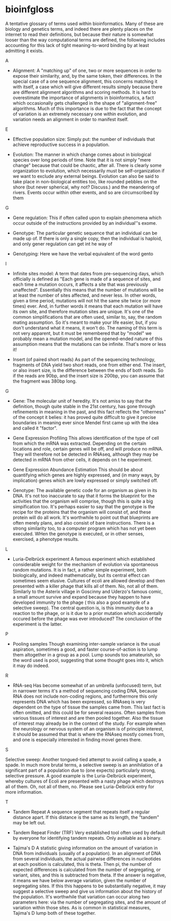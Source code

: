# bioinfgloss

A tentative glossary of terms used within bioinformatics. Many of these are biology and genetics terms, and indeed there are plenty places on the internet to read their definitions, but because their nature is somewhat looser than the way computational terms are defined, the following includes accounting for this lack of tight meaning-to-word binding by at least admitting it exists.


A

* Alignment:
A "matching up" of one, two or more sequences in order to expose their similarity, and, by the same token, their differences. In the special case of a one sequence alignment, this concerns matching it with itself, a case which will give different results simply because there are different alignment algorithms and scoring methods. It is hard to overestimate the importance of alignments in bioinformatics, a fact which occasionally gets challenged in the shape of "alignment-free" algorithms. Much of this importance is due to the fact that the concept of variation is an extremely necessary one within evolution, and variation needs an alignment in order to manifest itself.


E

* Effective population size:
Simply put: the number of individuals that achieve reproductive success in a population.

* Evolution:
The manner in which change comes about in biological species over long periods of time. Note that it is not simply "mere change" because that could be chaotic, after all. There is clearly some organization to evolution, which necessarily must be self-organization if we want to exclude any external beings. Evolution can also be said to take place in non-biological entities too, like rounded pebbles on the shore (but never spherical, why not? Discuss.) and the meandering of rivers. Events occur within other events, and so are circumscribed by them


G

* Gene regulation:
This if often called upon to explain phenomena which occur outside of the instructions provided by an individual''s exome.

* Genotype:
The particular genetic sequence that an individual can be made up of. If there is only a single copy, then the individual is haploid, and only gener regulation can get int he way of 

* Genotyping:
Here we have the verbal equivalent of the word gento

I

* Infinite sites model:
A term that dates from pre-sequencing days, which officially is defined as "Each gene is made of a sequence of sites, and each time a mutation occurs, it affects a site that was previously unaffected". Essentially this means that the number of mutations will be at least the number of sites affected, and never less. In other words, given a time period, mutations will not hit the same site twice (or more times) ever. And, in further words it means that each mutation will have its own site, and therefore mutation sites are unique. It's one of the common simplifications that are often used, similar to, say, the random mating assumption. So it's meant to make your life easier, but, if you don't understand what it means, it won't do. The naming of this term is not very apparent, but it must be remembered that by "model" we probably mean a mutation model, and the opened-ended nature of this assumption means that the mutations can be infinite. That's more or less it!

* Insert (of paired short reads)
As part of the sequencing technology, fragments of DNA yield two short reads, one from either end. The insert, or also insert size, is the difference between the ends of both reads. So if the reads are 90bp, and the insert size is 200bp, you can assume that the fragment was 380bp long.

G

* Gene:
The molecular unit of heredity. It's not amiss to say that the definition, though quite stable in the 21st century, has gone through refinements in meaning in the past, and this fact reflects the "otherness" of the concept it belies: it has proved quite difficult to give it precise boundaries in meaning ever since Mendel first came up with the idea and called it "factor".

* Gene Expression Profiling
This allows identification of the type of cell from which the mRNA was extracted. Depending on the certain locations and role, certain genes will be off, and will produce no mRNA. They will therefore not be detected in RNAseq, although they may be detected in mRNA from other cells, it depends on t he experiment.

* Gene Expression Abundance Estimation
This should be about quantifying which genes are highly expressed, and (in many ways, by implication) genes which are lowly expressed or simply switched off.

* Genotype:
The available genetic code for an organism as given in its DNA. It's not too inaccurate to say that it forms the blueprint for the activities that the organism will comprise, though this is quite a big simpification too. It's perhaps easier to say that the genotype is the recipe for the proteins that the organism will consist of, and these protein will do all work. It's worthwhile to point out that blueprints are often merely plans, and also consist of bare instructions. There is a strong similarity too, to a computer program which has not yet been executed. WHen the genotype is executed, or in other senses, exercised, a phenotype results.

L

* Luria-Delbrück experiment
A famous experiment which established considerable weight for the mechanism of evolution via spontaneous random mutations. It is in fact, a rather simple experiment, both biologically, and indeed mathematically, but its central effect can sometimes seem elusive. Cultures of ecoli are allowed develop and then presented with a killer phage that kills all of them. No, not all of them. Similarly to the Asterix village in Goscinny and Uderzo's famous comic, a small amount survive and expand because they happen to have developed immunity to the phage ( this also a good example of a selective sweep). The central question is, is this immunity due to a reaction to the phage, or is it due to a prior mutation which accidentally occured before the phage was ever introduced? The conclusion of the experiment is the latter.


P

* Pooling samples
Though examining inter-sample variance is the usual aspiration, sometimes a good, and faster course-of-action is to lump them altogether in a group as a pool. Lump sounds too amateurish, so the word used is pool, suggesting that some thought goes into it, which it may do indeed.

R

* RNA-seq
Has become somewhat of an umbrella (unfocused) term, but in narrower terms it's a method of sequencing coding DNA, because RNA does not include non-coding regions, and furthermore this only represents DNA which has been expressed, so RNAseq is very dependent on the type of tissue the samples came from. This last fact is often omitted, and this could be for several reasons. Often samples from various tissues of interest and are then pooled together. Also the tissue of interest may already be in the context of the study. For example when the neurology or nervous system of an organism is of principle interest, it should be assumed that that is where the RNAseq mostly comes from, and one is especially interested in finding movel genes there.

S

Selective sweep:
Another tongued-tied attempt to avoid calling a spade, a spade. In much more brutal terms, a selective sweep is an annihilation of a significant part of a population due to (one expects) particularly strong, selective pressure. A good example is the Luria-Delbrück experiment, whereby cultures of Ecoli are presented with a nasty phage which destroys all of them. Oh, not all of them, no. Please see Luria-Delbrück entry for more information.

T

* Tandem Repeat
A sequence segment that repeats itself a regular distance apart. If this distance is the same as its length, the "tandem" may be left out.

* Tandem Repeat Finder (TRF)
Very established tool often used by default by everyone for identifying tandem repeats. Only available as a binary.

* Tajima's D
A statistic giving information on the amount of variation in DNA from individuals (usually of a population). In an alignment of DNA from several individuals, the actual pairwise differences in nucleotides at each position is calculated, this is theta. Then pi, the number of expected differences is calculated from the number of segregating, or variant, sites, and this is subtracted from theta. If the answer is negative, it means we have below average variation, given the number of segregating sites. If this this happens to be substantially negative, it may suggest a selective sweep and give us information about the history of the population. It's worthwhile that variation can occur along two parameters here: via the number of segregating sites, and the amount of variation within those sites. As is common in statistical measures, Tajima's D lump both of these together.

